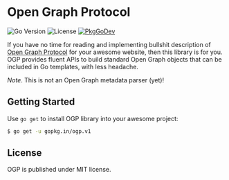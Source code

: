 # Open Graph Protocol

![Go Version](https://img.shields.io/github/go-mod/go-version/go-ogp/ogp?style=flat-square)
![License](https://img.shields.io/github/license/go-ogp/ogp?style=flat-square)
[![PkgGoDev](https://pkg.go.dev/badge/gopkg.in/ogp.v1?tab=doc)](https://pkg.go.dev/gopkg.in/ogp.v1?tab=doc)

If you have no time for reading and implementing bullshit description of [Open
Graph Protocol](https://ogp.me) for your awesome website, then this library is
for you. OGP provides fluent APIs to build standard Open Graph objects that can
be included in Go templates, with less headache.

_Note_. This is not an Open Graph metadata parser (yet)!

## Getting Started

Use `go get` to install OGP library into your awesome project:

```sh
$ go get -u gopkg.in/ogp.v1
```

## License

OGP is published under MIT license.
